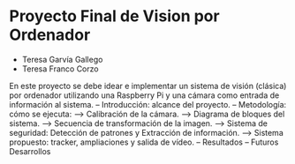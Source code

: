 # Proyecto Final de Vision por Ordenador
- Teresa Garvía Gallego
- Teresa Franco Corzo

En este proyecto se debe idear e implementar un sistema de visión (clásica) por ordenador utilizando una Raspberry Pi y una cámara como entrada de información al sistema.
– Introducción: alcance del proyecto.
– Metodología: cómo se ejecuta:
  --> Calibración de la cámara.
  --> Diagrama de bloques del sistema.
  --> Secuencia de transformación de la imagen.
  --> Sistema de seguridad: Detección de patrones y Extracción de información.
  --> Sistema propuesto: tracker, ampliaciones y salida de vídeo.
– Resultados
– Futuros Desarrollos


